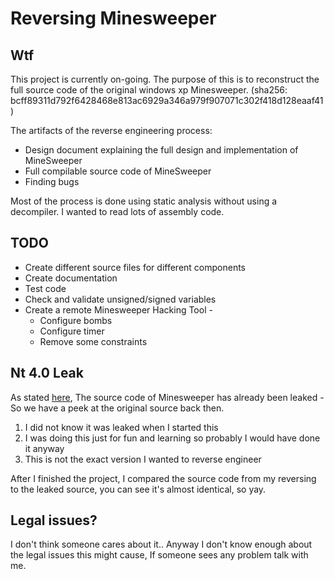 # Reversing Minesweeper

## Wtf

This project is currently on-going. The purpose of this is to reconstruct the full source code
of the original windows xp Minesweeper. (sha256: bcff89311d792f6428468e813ac6929a346a979f907071c302f418d128eaaf41)

The artifacts of the reverse engineering process:

- Design document explaining the full design and implementation of MineSweeper
- Full compilable source code of MineSweeper
- Finding bugs 

Most of the process is done using static analysis without using a decompiler. I wanted to read lots of assembly code.

## TODO

- Create different source files for different components
- Create documentation
- Test code 
- Check and validate unsigned/signed variables 
- Create a remote Minesweeper Hacking Tool - 
  - Configure bombs
  - Configure timer
  - Remove some constraints

## Nt 4.0 Leak

As stated [here](https://tcrf.net/Minesweeper_(Windows,_1990)#Source_Code_Oddities), The source code of Minesweeper has already
been leaked - So we have a peek at the original source back then.

1) I did not know it was leaked when I started this
2) I was doing this just for fun and learning so probably I would have done it anyway
3) This is not the exact version I wanted to reverse engineer

After I finished the project, I compared the source code from my reversing to the leaked source, you can see it's almost identical,
so yay.

## Legal issues?

I don't think someone cares about it.. Anyway I don't know enough about the legal issues this might cause,
If someone sees any problem talk with me.
